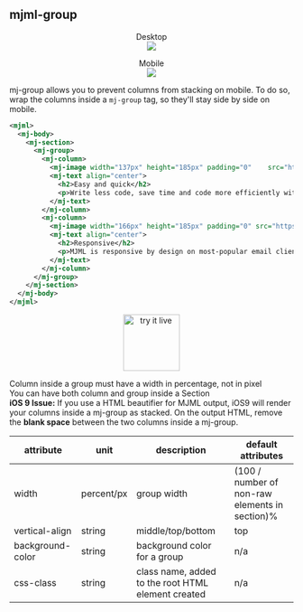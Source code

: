 ## mjml-group


<p align="center">
  Desktop<br />
  <img src="https://cloud.githubusercontent.com/assets/570317/15677458/a6ad2c1c-274a-11e6-8fdf-6853d748ef27.png" />
</p>

<p align="center">
  Mobile<br />
  <img src="https://cloud.githubusercontent.com/assets/570317/15677396/6bb62708-274a-11e6-8c59-0d8b3944a2ae.png" />
</p>

mj-group allows you to prevent columns from stacking on mobile. To do so, wrap the columns inside a `mj-group` tag, so they'll stay side by side on mobile.

```xml
<mjml>
  <mj-body>
    <mj-section>
      <mj-group>
        <mj-column>
          <mj-image width="137px" height="185px" padding="0"    src="https://mjml.io/assets/img/easy-and-quick.png" />
          <mj-text align="center">
            <h2>Easy and quick</h2>
            <p>Write less code, save time and code more efficiently with MJML’s semantic syntax.</p>
          </mj-text>
        </mj-column>
        <mj-column>
          <mj-image width="166px" height="185px" padding="0" src="https://mjml.io/assets/img/responsive.png" />
          <mj-text align="center">
            <h2>Responsive</h2>
            <p>MJML is responsive by design on most-popular email clients, even Outlook.</p>
          </mj-text>
        </mj-column>
      </mj-group>
    </mj-section>
  </mj-body>
</mjml>
```

<p align="center">
  <a href="https://mjml.io/try-it-live/components/group"><img width="100px" src="https://mjml.io/assets/img/svg/TRYITLIVE.svg" alt="try it live" /></a>
</p>

<aside class="notice">
  Column inside a group must have a width in percentage, not in pixel
</aside>


<aside class="notice">
  You can have both column and group inside a Section
</aside>

<aside class="notice">
  <b>iOS 9 Issue:</b> If you use a HTML beautifier for MJML output, iOS9 will render your columns inside a mj-group as stacked. On the output HTML, remove the <b>blank space</b> between the two columns inside a mj-group.
</aside>


attribute           | unit        | description                    | default attributes
--------------------|-------------|--------------------------------|--------------------------------------
width               | percent/px  | group width                    | (100 / number of non-raw elements in section)%
vertical-align      | string      | middle/top/bottom              | top
background-color    | string      | background color for a group   | n/a
css-class           | string      | class name, added to the root HTML element created | n/a
